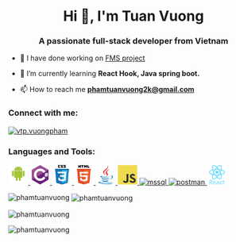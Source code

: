 <h1 align="center">Hi 👋, I'm Tuan Vuong</h1>
<h3 align="center">A passionate full-stack developer from Vietnam</h3>

- 🔭 I have done working on [FMS project](https://github.com/phamtuanvuong/FMS-project)

- 🌱 I’m currently learning **React Hook, Java spring boot.**

- 📫 How to reach me **phamtuanvuong2k@gmail.com**

<h3 align="left">Connect with me:</h3>
<p align="left">
<a href="https://fb.com/vtp.vuongpham" target="blank"><img align="center" src="https://raw.githubusercontent.com/rahuldkjain/github-profile-readme-generator/master/src/images/icons/Social/facebook.svg" alt="vtp.vuongpham" height="30" width="40" /></a>
</p>

<h3 align="left">Languages and Tools:</h3>
<p align="left"> <a href="https://developer.android.com" target="_blank" rel="noreferrer"> <img src="https://raw.githubusercontent.com/devicons/devicon/master/icons/android/android-original-wordmark.svg" alt="android" width="40" height="40"/> </a> <a href="https://www.w3schools.com/cs/" target="_blank" rel="noreferrer"> <img src="https://raw.githubusercontent.com/devicons/devicon/master/icons/csharp/csharp-original.svg" alt="csharp" width="40" height="40"/> </a> <a href="https://www.w3schools.com/css/" target="_blank" rel="noreferrer"> <img src="https://raw.githubusercontent.com/devicons/devicon/master/icons/css3/css3-original-wordmark.svg" alt="css3" width="40" height="40"/> </a> <a href="https://www.w3.org/html/" target="_blank" rel="noreferrer"> <img src="https://raw.githubusercontent.com/devicons/devicon/master/icons/html5/html5-original-wordmark.svg" alt="html5" width="40" height="40"/> </a> <a href="https://www.java.com" target="_blank" rel="noreferrer"> <img src="https://raw.githubusercontent.com/devicons/devicon/master/icons/java/java-original.svg" alt="java" width="40" height="40"/> </a> <a href="https://developer.mozilla.org/en-US/docs/Web/JavaScript" target="_blank" rel="noreferrer"> <img src="https://raw.githubusercontent.com/devicons/devicon/master/icons/javascript/javascript-original.svg" alt="javascript" width="40" height="40"/> </a> <a href="https://www.microsoft.com/en-us/sql-server" target="_blank" rel="noreferrer"> <img src="https://www.svgrepo.com/show/303229/microsoft-sql-server-logo.svg" alt="mssql" width="40" height="40"/> </a> <a href="https://postman.com" target="_blank" rel="noreferrer"> <img src="https://www.vectorlogo.zone/logos/getpostman/getpostman-icon.svg" alt="postman" width="40" height="40"/> </a> <a href="https://reactjs.org/" target="_blank" rel="noreferrer"> <img src="https://raw.githubusercontent.com/devicons/devicon/master/icons/react/react-original-wordmark.svg" alt="react" width="40" height="40"/> </a> </p>

<p><img align="left" src="https://github-readme-stats.vercel.app/api/top-langs?username=phamtuanvuong&show_icons=true&locale=en&layout=compact" alt="phamtuanvuong" /></p>

<p>&nbsp;<img align="center" src="https://github-readme-stats.vercel.app/api?username=phamtuanvuong&show_icons=true&locale=en" alt="phamtuanvuong" /></p>

<p><img align="center" src="https://github-readme-streak-stats.herokuapp.com/?user=phamtuanvuong&" alt="phamtuanvuong" /></p>

<p align="left"> <img src="https://komarev.com/ghpvc/?username=phamtuanvuong&label=Profile%20views&color=0e75b6&style=flat" alt="phamtuanvuong" /> </p>
